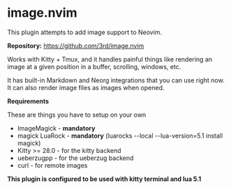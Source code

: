 # image.nvim

This plugin attempts to add image support to Neovim.

**Repository:** <https://github.com/3rd/image.nvim>

Works with Kitty + Tmux, and it handles painful things like rendering an image at a given position in a buffer, scrolling, windows, etc.

It has built-in Markdown and Neorg integrations that you can use right now.
It can also render image files as images when opened.

**Requirements**

These are things you have to setup on your own

* ImageMagick - **mandatory**
* magick LuaRock - **mandatory** (luarocks --local --lua-version=5.1 install magick)
* Kitty >= 28.0 - for the kitty backend
* ueberzugpp - for the ueberzug backend
* curl - for remote images

**This plugin is configured to be used with kitty terminal and lua 5.1**

